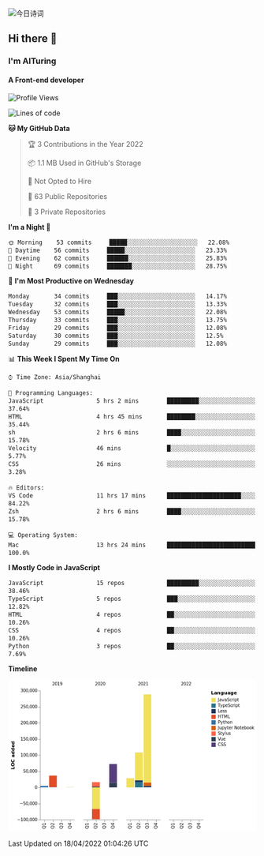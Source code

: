 <img alt="今日诗词" src="https://v2.jinrishici.com/one.svg?font-size=30&spacing=2&color=skyblue" style="max-width:100%; display: block; margin: 0 auto;">

## Hi there 👋
### I'm AITuring
#### A Front-end developer

<!-- <img src="./dhx.gif" width="400px"/> -->

<!--START_SECTION:waka-->
![Profile Views](http://img.shields.io/badge/Profile%20Views-0-blue)

![Lines of code](https://img.shields.io/badge/From%20Hello%20World%20I%27ve%20Written-456%20Thousand%20lines%20of%20code-blue)

**🐱 My GitHub Data** 

> 🏆 3 Contributions in the Year 2022
 > 
> 📦 1.1 MB Used in GitHub's Storage 
 > 
> 🚫 Not Opted to Hire
 > 
> 📜 63 Public Repositories 
 > 
> 🔑 3 Private Repositories  
 > 
**I'm a Night 🦉** 

```text
🌞 Morning    53 commits     █████░░░░░░░░░░░░░░░░░░░░   22.08% 
🌆 Daytime    56 commits     █████░░░░░░░░░░░░░░░░░░░░   23.33% 
🌃 Evening    62 commits     ██████░░░░░░░░░░░░░░░░░░░   25.83% 
🌙 Night      69 commits     ███████░░░░░░░░░░░░░░░░░░   28.75%

```
📅 **I'm Most Productive on Wednesday** 

```text
Monday       34 commits     ███░░░░░░░░░░░░░░░░░░░░░░   14.17% 
Tuesday      32 commits     ███░░░░░░░░░░░░░░░░░░░░░░   13.33% 
Wednesday    53 commits     █████░░░░░░░░░░░░░░░░░░░░   22.08% 
Thursday     33 commits     ███░░░░░░░░░░░░░░░░░░░░░░   13.75% 
Friday       29 commits     ███░░░░░░░░░░░░░░░░░░░░░░   12.08% 
Saturday     30 commits     ███░░░░░░░░░░░░░░░░░░░░░░   12.5% 
Sunday       29 commits     ███░░░░░░░░░░░░░░░░░░░░░░   12.08%

```


📊 **This Week I Spent My Time On** 

```text
⌚︎ Time Zone: Asia/Shanghai

💬 Programming Languages: 
JavaScript               5 hrs 2 mins        █████████░░░░░░░░░░░░░░░░   37.64% 
HTML                     4 hrs 45 mins       ████████░░░░░░░░░░░░░░░░░   35.44% 
sh                       2 hrs 6 mins        ████░░░░░░░░░░░░░░░░░░░░░   15.78% 
Velocity                 46 mins             █░░░░░░░░░░░░░░░░░░░░░░░░   5.77% 
CSS                      26 mins             ░░░░░░░░░░░░░░░░░░░░░░░░░   3.28%

🔥 Editors: 
VS Code                  11 hrs 17 mins      █████████████████████░░░░   84.22% 
Zsh                      2 hrs 6 mins        ████░░░░░░░░░░░░░░░░░░░░░   15.78%

💻 Operating System: 
Mac                      13 hrs 24 mins      █████████████████████████   100.0%

```

**I Mostly Code in JavaScript** 

```text
JavaScript               15 repos            █████████░░░░░░░░░░░░░░░░   38.46% 
TypeScript               5 repos             ███░░░░░░░░░░░░░░░░░░░░░░   12.82% 
HTML                     4 repos             ██░░░░░░░░░░░░░░░░░░░░░░░   10.26% 
CSS                      4 repos             ██░░░░░░░░░░░░░░░░░░░░░░░   10.26% 
Python                   3 repos             ██░░░░░░░░░░░░░░░░░░░░░░░   7.69%

```


**Timeline**

![Chart not found](https://raw.githubusercontent.com/AITuring/AITuring/main/charts/bar_graph.png) 


 Last Updated on 18/04/2022 01:04:26 UTC
<!--END_SECTION:waka-->



